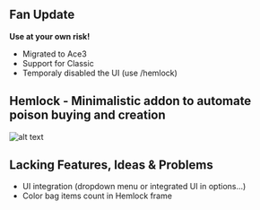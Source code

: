 Fan Update
---------------------------------------
**Use at your own risk!**

* Migrated to Ace3 
* Support for Classic
* Temporaly disabled the UI (use /hemlock)


Hemlock - Minimalistic addon to automate poison buying and creation
---------------------------------------
![alt text](https://i.imgur.com/iOqOjZZ.png)


Lacking Features, Ideas & Problems
----------------------------------
- UI integration  (dropdown menu or integrated UI in options...)
- Color bag items count in Hemlock frame
